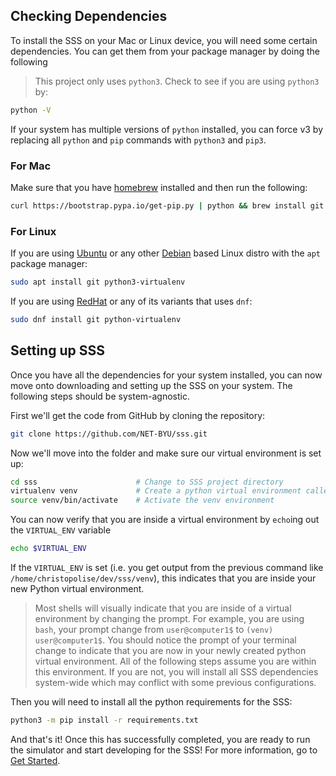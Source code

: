 ## Checking Dependencies

To install the SSS on your Mac or Linux device, you will need some certain dependencies. You can get them from your package manager by doing the following

>This project only uses `python3`. Check to see if you are using `python3` by:
```bash
python -V
```
If your system has multiple versions of `python` installed, you can force v3 by replacing all `python` and `pip` commands with `python3` and `pip3`.

### For Mac
Make sure that you have [homebrew](https://brew.sh/) installed and then run the following:
```bash
curl https://bootstrap.pypa.io/get-pip.py | python && brew install git virtualenv
```

### For Linux
If you are using [Ubuntu](https://ubuntu.com/) or any other [Debian](https://debian.org) based Linux distro with the `apt` package manager:
```bash
sudo apt install git python3-virtualenv
```
If you are using [RedHat](https://redhat.com/) or any of its variants that uses `dnf`:
```bash
sudo dnf install git python-virtualenv
```

## Setting up SSS
Once you have all the dependencies for your system installed, you can now move onto downloading and setting up the SSS on your system. The following steps should be system-agnostic.

First we'll get the code from GitHub by cloning the repository:

```bash
git clone https://github.com/NET-BYU/sss.git
```

Now we'll move into the folder and make sure our virtual environment is set up:

```bash
cd sss                      # Change to SSS project directory
virtualenv venv             # Create a python virtual environment called venv
source venv/bin/activate    # Activate the venv environment
```
You can now verify that you are inside a virtual environment by `echo`ing out the `VIRTUAL_ENV` variable

```bash
echo $VIRTUAL_ENV
```
If the `VIRTUAL_ENV` is set (i.e. you get output from the previous command like `/home/christopolise/dev/sss/venv`), this indicates that you are inside your new Python virtual environment.

>Most shells will visually indicate that you are inside of a virtual environment by changing the prompt. For example, you are using `bash`, your prompt change from `user@computer1$` to `(venv) user@computer1$`. You should notice the prompt of your terminal change to indicate that you are now in your newly created python virtual environment. All of the following steps assume you are within this environment. If you are not, you will install all SSS dependencies system-wide which may conflict with some previous configurations.

Then you will need to install all the python requirements for the SSS:

```bash
python3 -m pip install -r requirements.txt
```

And that's it! Once this has successfully completed, you are ready to run the simulator and start developing for the SSS! For more information, go to [Get Started](../Overview/Get%20started.md).